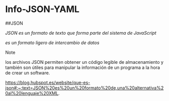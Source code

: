# Info-JSON-YAML

##JSON

*_JSON es un formato de texto que forma parte del sistema de JavaScript_*

_es un formato ligero de intercambio de datos_

>[!NOTE]
> los archivos JSON permiten obtener un código legible de almacenamiento y también son útiles para manipular la información de un programa a la hora de crear un software. 

https://blog.hubspot.es/website/que-es-json#:~:text=JSON%20es%20un%20formato%20de,una%20alternativa%20al%20lenguaje%20XML.
